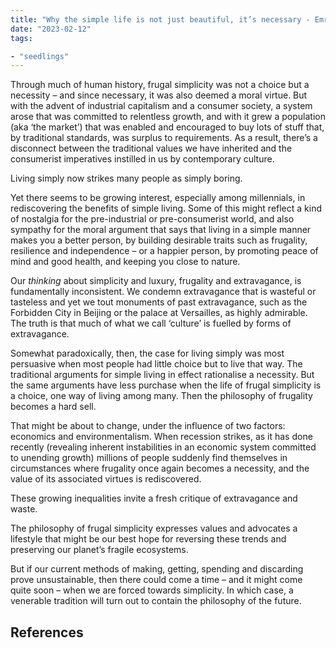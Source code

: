 ```yaml
---
title: "Why the simple life is not just beautiful, it’s necessary - Emrys Westacott"
date: "2023-02-12"
tags:

- "seedlings"
---
```


Through much of human history, frugal simplicity was not a choice but a necessity – and since necessary, it was also deemed a moral virtue. But with the advent of industrial capitalism and a consumer society, a system arose that was committed to relentless growth, and with it grew a population (aka ‘the market’) that was enabled and encouraged to buy lots of stuff that, by traditional standards, was surplus to requirements. As a result, there’s a disconnect between the traditional values we have inherited and the consumerist imperatives instilled in us by contemporary culture.

Living simply now strikes many people as simply boring.

Yet there seems to be growing interest, especially among millennials, in rediscovering the benefits of simple living. Some of this might reflect a kind of nostalgia for the pre-industrial or pre-consumerist world, and also sympathy for the moral argument that says that living in a simple manner makes you a better person, by building desirable traits such as frugality, resilience and independence – or a happier person, by promoting peace of mind and good health, and keeping you close to nature.

Our _thinking_ about simplicity and luxury, frugality and extravagance, is fundamentally inconsistent. We condemn extravagance that is wasteful or tasteless and yet we tout monuments of past extravagance, such as the Forbidden City in Beijing or the palace at Versailles, as highly admirable. The truth is that much of what we call ‘culture’ is fuelled by forms of extravagance.

Somewhat paradoxically, then, the case for living simply was most persuasive when most people had little choice but to live that way. The traditional arguments for simple living in effect rationalise a necessity. But the same arguments have less purchase when the life of frugal simplicity is a choice, one way of living among many. Then the philosophy of frugality becomes a hard sell.

That might be about to change, under the influence of two factors: economics and environmentalism. When recession strikes, as it has done recently (revealing inherent instabilities in an economic system committed to unending growth) millions of people suddenly find themselves in circumstances where frugality once again becomes a necessity, and the value of its associated virtues is rediscovered.

These growing inequalities invite a fresh critique of extravagance and waste.

The philosophy of frugal simplicity expresses values and advocates a lifestyle that might be our best hope for reversing these trends and preserving our planet’s fragile ecosystems.

But if our current methods of making, getting, spending and discarding prove unsustainable, then there could come a time – and it might come quite soon – when we are forced towards simplicity. In which case, a venerable tradition will turn out to contain the philosophy of the future.

## References
